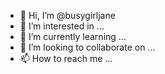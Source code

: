 - 👋 Hi, I’m @busygirljane
- 👀 I’m interested in ...
- 🌱 I’m currently learning ...
- 💞️ I’m looking to collaborate on ...
- 📫 How to reach me ...

<!---
busygirljane/busygirljane is a ✨ special ✨ repository because its `README.md` (this file) appears on your GitHub profile.
You can click the Preview link to take a look at your changes.
--->
